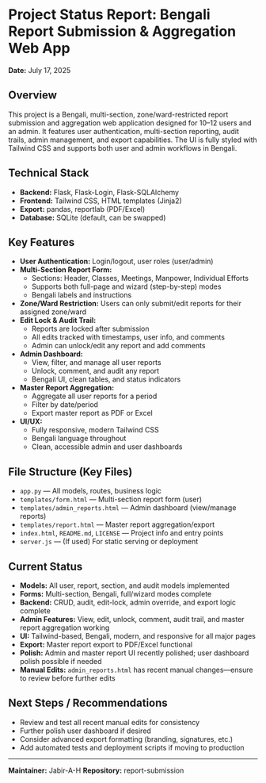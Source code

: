 # Project Status Report: Bengali Report Submission & Aggregation Web App

**Date:** July 17, 2025

## Overview
This project is a Bengali, multi-section, zone/ward-restricted report submission and aggregation web application designed for 10–12 users and an admin. It features user authentication, multi-section reporting, audit trails, admin management, and export capabilities. The UI is fully styled with Tailwind CSS and supports both user and admin workflows in Bengali.

## Technical Stack
- **Backend:** Flask, Flask-Login, Flask-SQLAlchemy
- **Frontend:** Tailwind CSS, HTML templates (Jinja2)
- **Export:** pandas, reportlab (PDF/Excel)
- **Database:** SQLite (default, can be swapped)

## Key Features
- **User Authentication:** Login/logout, user roles (user/admin)
- **Multi-Section Report Form:**
  - Sections: Header, Classes, Meetings, Manpower, Individual Efforts
  - Supports both full-page and wizard (step-by-step) modes
  - Bengali labels and instructions
- **Zone/Ward Restriction:** Users can only submit/edit reports for their assigned zone/ward
- **Edit Lock & Audit Trail:**
  - Reports are locked after submission
  - All edits tracked with timestamps, user info, and comments
  - Admin can unlock/edit any report and add comments
- **Admin Dashboard:**
  - View, filter, and manage all user reports
  - Unlock, comment, and audit any report
  - Bengali UI, clean tables, and status indicators
- **Master Report Aggregation:**
  - Aggregate all user reports for a period
  - Filter by date/period
  - Export master report as PDF or Excel
- **UI/UX:**
  - Fully responsive, modern Tailwind CSS
  - Bengali language throughout
  - Clean, accessible admin and user dashboards

## File Structure (Key Files)
- `app.py` — All models, routes, business logic
- `templates/form.html` — Multi-section report form (user)
- `templates/admin_reports.html` — Admin dashboard (view/manage reports)
- `templates/report.html` — Master report aggregation/export
- `index.html`, `README.md`, `LICENSE` — Project info and entry points
- `server.js` — (If used) For static serving or deployment

## Current Status
- **Models:** All user, report, section, and audit models implemented
- **Forms:** Multi-section, Bengali, full/wizard modes complete
- **Backend:** CRUD, audit, edit-lock, admin override, and export logic complete
- **Admin Features:** View, edit, unlock, comment, audit trail, and master report aggregation working
- **UI:** Tailwind-based, Bengali, modern, and responsive for all major pages
- **Export:** Master report export to PDF/Excel functional
- **Polish:** Admin and master report UI recently polished; user dashboard polish possible if needed
- **Manual Edits:** `admin_reports.html` has recent manual changes—ensure to review before further edits

## Next Steps / Recommendations
- Review and test all recent manual edits for consistency
- Further polish user dashboard if desired
- Consider advanced export formatting (branding, signatures, etc.)
- Add automated tests and deployment scripts if moving to production

---
**Maintainer:** Jabir-A-H
**Repository:** report-submission
